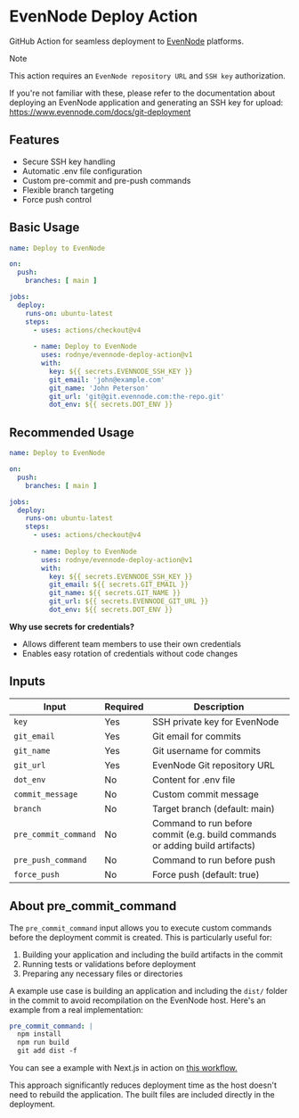 # EvenNode Deploy Action

GitHub Action for seamless deployment to [EvenNode](https://www.evennode.com) platforms.

> [!NOTE]
> This action requires an `EvenNode repository URL` and `SSH key` authorization.
>   
> If you're not familiar with these, please refer to the documentation about deploying an EvenNode application and generating an SSH key for upload:
> https://www.evennode.com/docs/git-deployment

## Features

- Secure SSH key handling
- Automatic .env file configuration
- Custom pre-commit and pre-push commands
- Flexible branch targeting
- Force push control

## Basic Usage

```yaml
name: Deploy to EvenNode

on:
  push:
    branches: [ main ]

jobs:
  deploy:
    runs-on: ubuntu-latest
    steps:
      - uses: actions/checkout@v4
      
      - name: Deploy to EvenNode
        uses: rodnye/evennode-deploy-action@v1
        with:
          key: ${{ secrets.EVENNODE_SSH_KEY }}
          git_email: 'john@example.com'
          git_name: 'John Peterson'
          git_url: 'git@git.evennode.com:the-repo.git'
          dot_env: ${{ secrets.DOT_ENV }}
```

## Recommended Usage

```yaml
name: Deploy to EvenNode

on:
  push:
    branches: [ main ]

jobs:
  deploy:
    runs-on: ubuntu-latest
    steps:
      - uses: actions/checkout@v4
      
      - name: Deploy to EvenNode
        uses: rodnye/evennode-deploy-action@v1
        with:
          key: ${{ secrets.EVENNODE_SSH_KEY }}
          git_email: ${{ secrets.GIT_EMAIL }}
          git_name: ${{ secrets.GIT_NAME }}
          git_url: ${{ secrets.EVENNODE_GIT_URL }}
          dot_env: ${{ secrets.DOT_ENV }}
```

**Why use secrets for credentials?**
- Allows different team members to use their own credentials
- Enables easy rotation of credentials without code changes

## Inputs

| Input | Required | Description |
|-------|----------|-------------|
| `key` | Yes | SSH private key for EvenNode |
| `git_email` | Yes | Git email for commits |
| `git_name` | Yes | Git username for commits |
| `git_url` | Yes | EvenNode Git repository URL |
| `dot_env` | No | Content for .env file |
| `commit_message` | No | Custom commit message |
| `branch` | No | Target branch (default: main) |
| `pre_commit_command` | No | Command to run before commit (e.g. build commands or adding build artifacts) |
| `pre_push_command` | No | Command to run before push |
| `force_push` | No | Force push (default: true) |

## About pre_commit_command

The `pre_commit_command` input allows you to execute custom commands before the deployment commit is created. This is particularly useful for:

1. Building your application and including the build artifacts in the commit
2. Running tests or validations before deployment
3. Preparing any necessary files or directories

A example use case is building an application and including the `dist/` folder in the commit to avoid recompilation on the EvenNode host. Here's an example from a real implementation:

```yaml
pre_commit_command: |
  npm install
  npm run build
  git add dist -f
```

You can see a example with Next.js in action on [this workflow.](https://github.com/rodnye/inf-cujae-website/blob/8c56335a5fba293824efecab8737e5808814871c/.github/workflows/evennode.yml#L43)

This approach significantly reduces deployment time as the host doesn't need to rebuild the application. The built files are included directly in the deployment.
